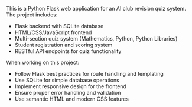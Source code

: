 <!-- Use this file to provide workspace-specific custom instructions to Copilot. For more details, visit https://code.visualstudio.com/docs/copilot/copilot-customization#_use-a-githubcopilotinstructionsmd-file -->

This is a Python Flask web application for an AI club revision quiz system. The project includes:

- Flask backend with SQLite database
- HTML/CSS/JavaScript frontend
- Multi-section quiz system (Mathematics, Python, Python Libraries)
- Student registration and scoring system
- RESTful API endpoints for quiz functionality

When working on this project:

- Follow Flask best practices for route handling and templating
- Use SQLite for simple database operations
- Implement responsive design for the frontend
- Ensure proper error handling and validation
- Use semantic HTML and modern CSS features
